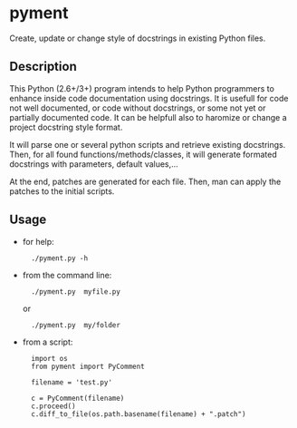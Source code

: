 pyment
======

Create, update or change style of docstrings in existing Python files.

Description
-----------

This Python (2.6+/3+)  program intends to help Python programmers to enhance inside code documentation using docstrings. 
It is usefull for code not well documented, or code without docstrings, or some not yet or partially documented code.
It can be helpfull also to haromize or change a project docstring style format.

It will parse one or several python scripts and retrieve existing docstrings.
Then, for all found functions/methods/classes, it will generate formated docstrings with parameters, default values,...

At the end, patches are generated for each file. Then, man can apply the patches to the initial scripts.

Usage
-----
- for help:

        ./pyment.py -h

- from the command line:

        ./pyment.py  myfile.py

    or

        ./pyment.py  my/folder

- from a script:

        import os
        from pyment import PyComment
        
        filename = 'test.py'
        
        c = PyComment(filename)
        c.proceed()
        c.diff_to_file(os.path.basename(filename) + ".patch")

